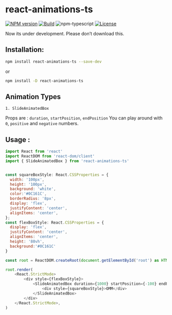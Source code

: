 # react-animations-ts

[![NPM version][npm-image]][npm-url]
[![Build][github-build]][github-build-url]
![npm-typescript]
[![License][github-license]][github-license-url]


Now its under development. Please don’t download this. 
<!-- [**Live Demo**](https://Deba0099.github.io/react-animations-ts/) -->

## Installation:

```bash
npm install react-animations-ts --save-dev
```

or

```bash
npm install -D react-animations-ts
```

## Animation Types

`1. SlideAnimatedBox` 

Props are : `duration`, `startPosition`, `endPosition` 
You can play around with `0`, `positive` and `negative` numbers.

## Usage :

```js
import React from 'react'
import ReactDOM from 'react-dom/client'
import { SlideAnimatedBox } from 'react-animations-ts'


const squareBoxStyle: React.CSSProperties = {
  width: '100px',
  height: '100px',
  background: 'white',
  color:'#0C161C',
  borderRadius: '8px',
  display: 'flex',
  justifyContent: 'center',
  alignItems: 'center',
};
const flexBoxStyle: React.CSSProperties = {
  display: 'flex',
  justifyContent: 'center',
  alignItems: 'center',
  height: '80vh',
  background:'#0C161C'
}

const root = ReactDOM.createRoot(document.getElementById('root') as HTMLElement)

root.render(
    <React.StrictMode>
        <div style={flexBoxStyle}>
            <SlideAnimatedBox duration={1000} startPosition={-100} endPosition={100}>
                <div style={squareBoxStyle}>OMM</div>
            </SlideAnimatedBox>
        </div>
    </React.StrictMode>,
)

```

[npm-url]: https://www.npmjs.com/package/react-animations-ts
[npm-image]: https://img.shields.io/npm/v/react-animations-ts
[github-license]: https://img.shields.io/github/license/Deba0099/react-animations-ts
[github-license-url]: https://github.com/Deba0099/react-animations-ts/blob/master/LICENSE
[github-build]: https://github.com/Deba0099/react-animations-ts/actions/workflows/publish.yml/badge.svg
[github-build-url]: https://github.com/Deba0099/react-animations-ts/actions/workflows/publish.yml
[npm-typescript]: https://img.shields.io/npm/types/react-animations-ts
